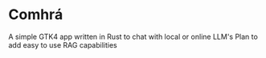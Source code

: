 # Comhrá
A simple GTK4 app written in Rust to chat with local or online LLM's
Plan to add easy to use RAG capabilities

